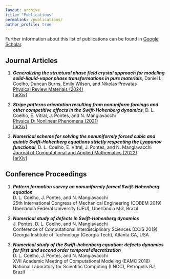 ```yaml
---
layout: archive
title: "Publications"
permalink: /publications/
author_profile: true
---
```

<!-- 
{% if author.googlescholar %}
  You can also find my articles on <u><a href="{{author.googlescholar}}">my Google Scholar profile</a>.</u>
{% endif %}

{% include base_path %}

{% for post in site.publications reversed %}
  {% include archive-single.html %}
{% endfor %} -->

Further information about this list of publications can be found in [Google Scholar](https://scholar.google.com.br/citations?user=HxYY8LQAAAAJ&hl=pt-BR).

## Journal Articles

1. _**Generalizing the structural phase field crystal approach for modeling solid-liquid-vapor phase transformations in pure materials**_,
Daniel L. Coelho, Duncan Burns, Emily Wilson, and Nikolas Provatas<br>
<a href="https://journals.aps.org/prmaterials/abstract/10.1103/PhysRevMaterials.8.093402" target="_blank">Physical Review Materials (2024)</a><br>
<a href="https://arxiv.org/abs/2408.10992" target="_blank">[arXiv]</a>

2. _**Stripe patterns orientation resulting from nonuniform forcings and other competitive effects in the Swift-Hohenberg dynamics**_,
D. L. Coelho, E. Vitral, J. Pontes, and N. Mangiavacchi<br>
<a href="https://www.sciencedirect.com/science/article/pii/S0167278921001573" target="_blank">Physica D: Nonlinear Phenomena (2021)</a><br>
<a href="https://arxiv.org/abs/2008.00319" target="_blank">[arXiv]</a>

3. _**Numerical scheme for solving the nonuniformly forced cubic and quintic Swift-Hohenberg equations strictly respecting the Lyapunov functional**_,
D. L. Coelho, E. Vitral, J. Pontes, and N. Mangiavacchi<br>
<a href="https://www.sciencedirect.com/science/article/abs/pii/S0377042721005938" target="_blank">Journal of Computational and Applied Mathematics (2022) </a><br>
<a href="https://arxiv.org/abs/2007.16080" target="_blank">[arXiv]</a>

## Conference Proceedings

1. _**Pattern formation survey on nonuniformly forced Swift-Hohenberg equation**_<br>
   D. L. Coelho, J. Pontes, and N. Mangiavacchi<br>
   25th International Congress of Mechanical Engineering (COBEM 2019)<br>
   Uberlândia Federal University (UFU), Uberlândia MG, Brazil

2. _**Numerical study of defects in Swift-Hohenberg dynamics**_<br>
   J. Pontes, D. L. Coelho, and N. Mangiavacchi<br>
   Conference of Computational Interdisciplinary Sciences (CCIS 2019)<br>
   Georgia Institute of Technology (Georgia Tech), Atlanta GA, USA

3. _**Numerical study of the Swift-hohenberg equation: defects dynamics for first and second order temporal discretization**_<br>
   D. L. Coelho, J. Pontes, and N. Mangiavacchi<br>
   XVII Academic Meeting of Computational Modeling (EAMC 2019)<br>
   National Laboratory for Scientific Computing (LNCC), Petrópolis RJ, Brazil






